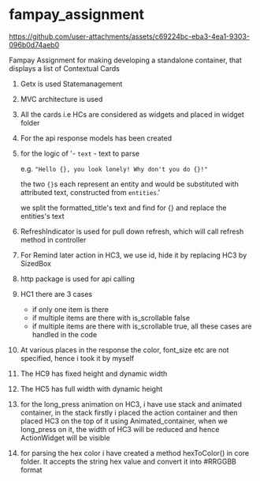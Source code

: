 # fampay_assignment
https://github.com/user-attachments/assets/c69224bc-eba3-4ea1-9303-096b0d74aeb0

Fampay Assignment for making developing a standalone container, that displays a list of Contextual Cards

1) Getx is used Statemanagement 
2) MVC architecture is used
3) All the cards i.e HCs are considered as widgets and placed in widget folder
4) For the api response models has been created
5) for the logic of 
    '- `text` - text to parse
    
    
    e.g. `"Hello {}, you look lonely! Why don't you do {}!"` 
    
    the two `{}`s each represent an entity and would be substituted with attributed text, constructed from `entities`.'

    we split the formatted_title's text and find for {} and replace the entities's text
6) RefreshIndicator is used for pull down refresh, which will call refresh method in controller
7) For Remind later action in HC3, we use id, hide it by replacing HC3 by SizedBox
8) http package is used for api calling
9) HC1 there are 3 cases 
    - if only one item is there
    - if multiple items are there with is_scrollable false
    - if multiple items are there with is_scrollable true, all these cases are handled in the code
10) At various places in the response the color, font_size etc are not specified, hence i took it by myself
11) The HC9 has fixed height and dynamic width
12) The HC5 has full width with dynamic height
13) for the long_press animation on HC3, i have use stack and animated container, in the stack firstly i placed the action container and then placed HC3 on the top of it using Animated_container, when we long_press on it, the width of HC3 will be reduced and hence ActionWidget will be visible
14) for parsing the hex color i have created a method hexToColor() in core folder. It accepts the string hex value and convert it into #RRGGBB format
